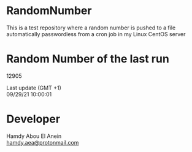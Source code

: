 # RandomNumber    
This is a test repository where a random number is pushed to a file automatically passwordless from a cron job in my Linux CentOS server    
# Random Number of the last run   
12905
      
Last update (GMT +1)    
09/29/21 10:00:01
# Developer    
Hamdy Abou El Anein   
hamdy.aea@protonmail.com
